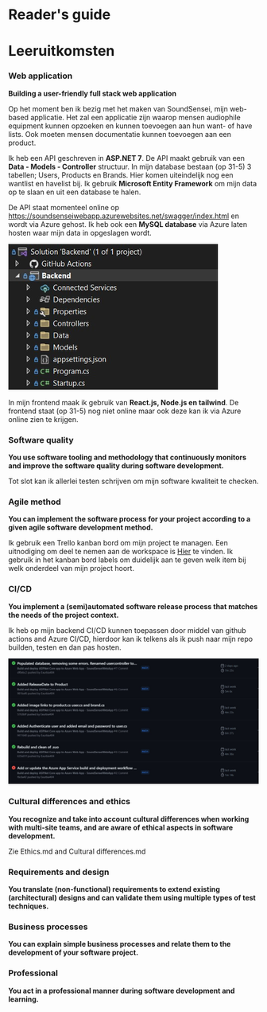 # Reader's guide


# Leeruitkomsten

### Web application

**Building a user-friendly full stack web application**

Op het moment ben ik bezig met het maken van SoundSensei, mijn web-based applicatie. Het zal een applicatie zijn waarop mensen audiophile equipment kunnen opzoeken en kunnen toevoegen aan hun want- of have lists. Ook moeten mensen documentatie kunnen toevoegen aan een product.

Ik heb een API geschreven in __ASP.NET 7__. De API maakt gebruik van een __Data - Models - Controller__ structuur. In mijn database bestaan (op 31-5) 3 tabellen; Users, Products en Brands. Hier komen uiteindelijk nog een wantlist en havelist bij. Ik gebruik __Microsoft Entity Framework__ om mijn data op te slaan en uit een database te halen.

De API staat momenteel online op <https://soundsenseiwebapp.azurewebsites.net/swagger/index.html> en wordt via Azure gehost. Ik heb ook een __MySQL database__ via Azure laten hosten waar mijn data in opgeslagen wordt. 

![image info](/Documentatie/ApiProjectFiles.jpg)

In mijn frontend maak ik gebruik van __React.js, Node.js en tailwind__. De frontend staat (op 31-5) nog niet online maar ook deze kan ik via Azure online zien te krijgen.

### Software quality

**You use software tooling and methodology that continuously monitors and improve the software quality during software development.**

 Tot slot kan ik allerlei testen schrijven om mijn software kwaliteit te checken.



### Agile method

**You can implement the software process for your project according to a given agile software development method.** 

Ik gebruik een Trello kanban bord om mijn project te managen. Een uitnodiging om deel te nemen aan de workspace is [Hier](https://trello.com/invite/b/0F2U4pv4/ATTI6facbb6aaba9b42c7fe6c076f33f3b2168DBE687/soundsensei "Trello invite") te vinden. Ik gebruik in het kanban bord labels om duidelijk aan te geven welk item bij welk onderdeel van mijn project hoort.

### CI/CD
**You implement a (semi)automated software release process that matches the needs of the project context.**

Ik heb op mijn backend CI/CD kunnen toepassen door middel van github actions and Azure CI/CD, hierdoor kan ik telkens als ik push naar mijn repo builden, testen en dan pas hosten.

![image info](/Documentatie/GithubCICD.jpg)

### Cultural differences and ethics
**You recognize and take into account cultural differences when working with multi-site teams, and are aware of ethical aspects in software development.**

Zie Ethics.md and Cultural differences.md


### Requirements and design
**You translate (non-functional) requirements to extend existing (architectural) designs and can validate them using multiple types of test techniques.**

### Business processes
**You can explain simple business processes and relate them to the development of your software project.**

### Professional
**You act in a professional manner during software development and learning.**

